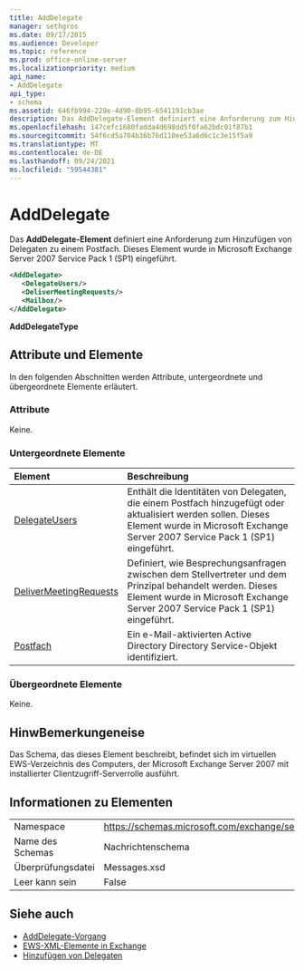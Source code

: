 ```yaml
---
title: AddDelegate
manager: sethgros
ms.date: 09/17/2015
ms.audience: Developer
ms.topic: reference
ms.prod: office-online-server
ms.localizationpriority: medium
api_name:
- AddDelegate
api_type:
- schema
ms.assetid: 646fb994-229e-4d90-8b95-6541191cb3ae
description: Das AddDelegate-Element definiert eine Anforderung zum Hinzufügen von Delegaten zu einem Postfach. Dieses Element wurde in Microsoft Exchange Server 2007 Service Pack 1 (SP1) eingeführt.
ms.openlocfilehash: 147cefc1680fadda4d698dd5f0fa62bdc01f87b1
ms.sourcegitcommit: 54f6cd5a704b36b76d110ee53a6d6c1c3e15f5a9
ms.translationtype: MT
ms.contentlocale: de-DE
ms.lasthandoff: 09/24/2021
ms.locfileid: "59544381"
---
```

# <a name="adddelegate"></a>AddDelegate

Das **AddDelegate-Element** definiert eine Anforderung zum Hinzufügen von Delegaten zu einem Postfach. Dieses Element wurde in Microsoft Exchange Server 2007 Service Pack 1 (SP1) eingeführt. 
  
```xml
<AddDelegate>
   <DelegateUsers/>
   <DeliverMeetingRequests/>
   <Mailbox/>
</AddDelegate>
```

 **AddDelegateType**
## <a name="attributes-and-elements"></a>Attribute und Elemente

In den folgenden Abschnitten werden Attribute, untergeordnete und übergeordnete Elemente erläutert.
  
### <a name="attributes"></a>Attribute

Keine.
  
### <a name="child-elements"></a>Untergeordnete Elemente

|**Element**|**Beschreibung**|
|:-----|:-----|
|[DelegateUsers](delegateusers.md) <br/> |Enthält die Identitäten von Delegaten, die einem Postfach hinzugefügt oder aktualisiert werden sollen. Dieses Element wurde in Microsoft Exchange Server 2007 Service Pack 1 (SP1) eingeführt.  <br/> |
|[DeliverMeetingRequests](delivermeetingrequests.md) <br/> |Definiert, wie Besprechungsanfragen zwischen dem Stellvertreter und dem Prinzipal behandelt werden. Dieses Element wurde in Microsoft Exchange Server 2007 Service Pack 1 (SP1) eingeführt.  <br/> |
|[Postfach](mailbox.md) <br/> |Ein e-Mail-aktivierten Active Directory Directory Service-Objekt identifiziert.  <br/> |
   
### <a name="parent-elements"></a>Übergeordnete Elemente

Keine.
  
## <a name="remarks"></a>HinwBemerkungeneise

Das Schema, das dieses Element beschreibt, befindet sich im virtuellen EWS-Verzeichnis des Computers, der Microsoft Exchange Server 2007 mit installierter Clientzugriff-Serverrolle ausführt.
  
## <a name="element-information"></a>Informationen zu Elementen

|||
|:-----|:-----|
|Namespace  <br/> |https://schemas.microsoft.com/exchange/services/2006/messages  <br/> |
|Name des Schemas  <br/> |Nachrichtenschema  <br/> |
|Überprüfungsdatei  <br/> |Messages.xsd  <br/> |
|Leer kann sein  <br/> |False  <br/> |
   
## <a name="see-also"></a>Siehe auch

- [AddDelegate-Vorgang](adddelegate-operation.md)
- [EWS-XML-Elemente in Exchange](ews-xml-elements-in-exchange.md)
- [Hinzufügen von Delegaten](https://msdn.microsoft.com/library/3a744150-66a3-4a13-9433-793603ba5038%28Office.15%29.aspx)

